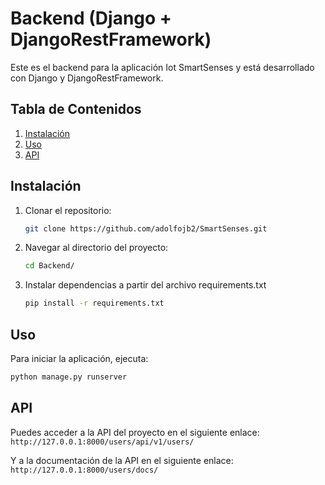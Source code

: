 # Backend (Django + DjangoRestFramework)
Este es el backend para la aplicación Iot SmartSenses y está desarrollado con Django y DjangoRestFramework. 

## Tabla de Contenidos
1. [Instalación](#instalación)
2. [Uso](#uso)
3. [API](#API)

## Instalación
1. Clonar el repositorio:
   ```bash
   git clone https://github.com/adolfojb2/SmartSenses.git
   ```

2. Navegar al directorio del proyecto:
    ```bash
    cd Backend/
    ```
    
3. Instalar dependencias a partir del archivo requirements.txt
    ```bash
    pip install -r requirements.txt
    ```

## Uso
Para iniciar la aplicación, ejecuta:
   ```bash
   python manage.py runserver
   ```

## API
Puedes acceder a la API del proyecto en el siguiente enlace:
```http://127.0.0.1:8000/users/api/v1/users/```

Y a la documentación de la API en el siguiente enlace:
```http://127.0.0.1:8000/users/docs/```
